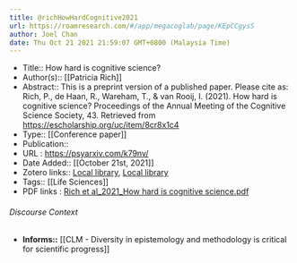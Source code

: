 ```yaml
---
title: @richHowHardCognitive2021
url: https://roamresearch.com/#/app/megacoglab/page/KEpCCgysS
author: Joel Chan
date: Thu Oct 21 2021 21:59:07 GMT+0800 (Malaysia Time)
---
```


- Title:: How hard is cognitive science?
- Author(s):: [[Patricia Rich]]
- Abstract:: This is a preprint version of a published paper. Please cite as: Rich, P., de Haan, R., Wareham, T., & van Rooij, I. (2021). How hard is cognitive science? Proceedings of the Annual Meeting of the Cognitive Science Society, 43. Retrieved from https://escholarship.org/uc/item/8cr8x1c4
- Type:: [[Conference paper]]
- Publication::
- URL : https://psyarxiv.com/k79nv/
- Date Added:: [[October 21st, 2021]]
- Zotero links:: [Local library](zotero://select/groups/2451508/items/D39ITBGT), [Local library](https://www.zotero.org/groups/2451508/items/D39ITBGT)
- Tags:: [[Life Sciences]]
- PDF links : [Rich et al_2021_How hard is cognitive science.pdf](zotero://open-pdf/groups/2451508/items/W8PSEUXT)

###### Discourse Context

- **Informs::** [[CLM - Diversity in epistemology and methodology is critical for scientific progress]]

